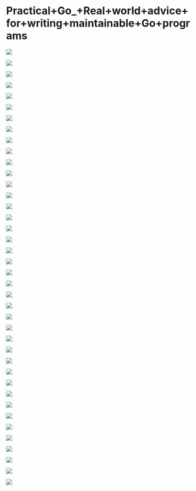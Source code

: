 # Practical+Go_+Real+world+advice+for+writing+maintainable+Go+programs

![](images\092041843mlHnEP\201905130920_4.png)

![](images\092041843mlHnEP\201905130920_5.png)

![](images\092041843mlHnEP\201905130920_6.png)

![](images\092041843mlHnEP\201905130920_7.png)

![](images\092041843mlHnEP\201905130920_8.png)

![](images\092041843mlHnEP\201905130920_9.png)

![](images\092041843mlHnEP\201905130920_10.png)

![](images\092041843mlHnEP\201905130920_11.png)

![](images\092041843mlHnEP\201905130920_12.png)

![](images\092041843mlHnEP\201905130920_13.png)

![](images\092041843mlHnEP\201905130920_14.png)

![](images\092041843mlHnEP\201905130920_15.png)

![](images\092041843mlHnEP\201905130920_16.png)

![](images\092041843mlHnEP\201905130920_17.png)

![](images\092041843mlHnEP\201905130920_18.png)

![](images\092041843mlHnEP\201905130920_19.png)

![](images\092041843mlHnEP\201905130920_20.png)

![](images\092041843mlHnEP\201905130920_21.png)

![](images\092041843mlHnEP\201905130920_22.png)

![](images\092041843mlHnEP\201905130920_23.png)

![](images\092041843mlHnEP\201905130920_24.png)

![](images\092041843mlHnEP\201905130920_25.png)

![](images\092041843mlHnEP\201905130920_26.png)

![](images\092041843mlHnEP\201905130920_27.png)

![](images\092041843mlHnEP\201905130920_28.png)

![](images\092041843mlHnEP\201905130920_29.png)

![](images\092041843mlHnEP\201905130920_30.png)

![](images\092041843mlHnEP\201905130920_31.png)

![](images\092041843mlHnEP\201905130920_32.png)

![](images\092041843mlHnEP\201905130920_33.png)

![](images\092041843mlHnEP\201905130920_34.png)

![](images\092041843mlHnEP\201905130920_35.png)

![](images\092041843mlHnEP\201905130920_36.png)

![](images\092041843mlHnEP\201905130920_37.png)

![](images\092041843mlHnEP\201905130920_38.png)

![](images\092041843mlHnEP\201905130920_39.png)

![](images\092041843mlHnEP\201905130920_40.png)

![](images\092041843mlHnEP\201905130920_41.png)

![](images\092041843mlHnEP\201905130920_42.png)

![](images\092041843mlHnEP\201905130920_43.png)

